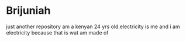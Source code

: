 # Brijuniah
just another repository
am a kenyan 24 yrs old.electricity is me and i am electricity because that is wat am made of
